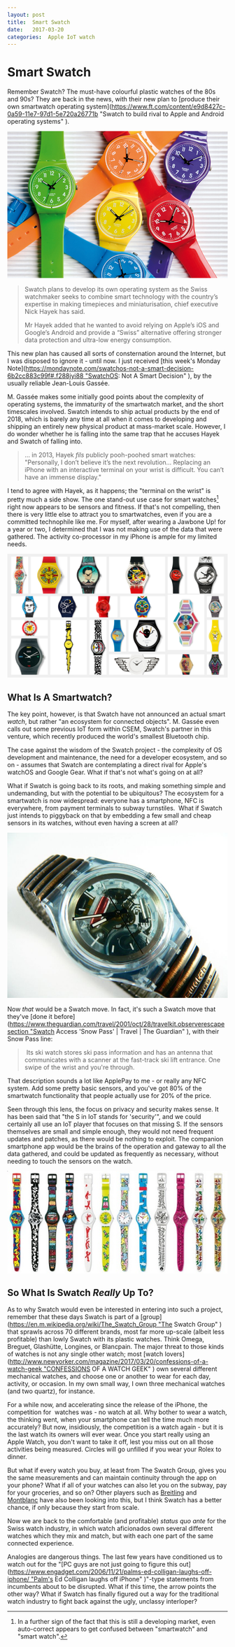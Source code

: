 ```yaml
---
layout: post
title:  Smart Swatch 
date:   2017-03-20 
categories:  Apple IoT watch 
---
```


# Smart Swatch


Remember Swatch? The must-have colourful plastic watches of the 80s and 90s? They are back in the news, with their new plan to [produce their own smartwatch operating system](https://www.ft.com/content/e9d8427c-0a59-11e7-97d1-5e720a26771b "Swatch to build rival to Apple and Android operating systems" ).

![](/images/unknown_filename.322.jpeg)

> Swatch plans to develop its own operating system as the Swiss watchmaker seeks to combine smart technology with the country’s expertise in making timepieces and miniaturisation, chief executive Nick Hayek has said.
>
> Mr Hayek added that he wanted to avoid relying on Apple’s iOS and Google’s Android and provide a “Swiss” alternative offering stronger data protection and ultra-low energy consumption.

This new plan has caused all sorts of consternation around the Internet, but I was disposed to ignore it - until now. I just received [this week's Monday Note](https://mondaynote.com/swatchos-not-a-smart-decision-6b2cc883c99f#.f288jyi88 "SwatchOS: Not A Smart Decision" ), by the usually reliable Jean-Louis Gassée.

M. Gassée makes some initially good points about the complexity of operating systems, the immaturity of the smartwatch market, and the short timescales involved. Swatch intends to ship actual products by the end of 2018, which is barely any time at all when it comes to developing and shipping an entirely new physical product at mass-market scale. However, I do wonder whether he is falling into the same trap that he accuses Hayek and Swatch of falling into.

> … in 2013, Hayek *fils* publicly pooh-poohed smart watches:
> "Personally, I don’t believe it’s the next revolution… Replacing an iPhone with an interactive terminal on your wrist is difficult. You can’t have an immense display."

I tend to agree with Hayek, as it happens; the "terminal on the wrist" is pretty much a side show. The one stand-out use case for smart watches[^1] right now appears to be sensors and fitness. If that's not compelling, then there is very little else to attract you to smartwatches, even if you are a committed technophile like me. For myself, after wearing a Jawbone Up! for a year or two, I determined that I was not making use of the data that were gathered. The activity co-processor in my iPhone is ample for my limited needs.

![](/images/unknown_filename.323.jpeg)

## What Is A Smartwatch?

The key point, however, is that Swatch have not announced an actual smart *watch*, but rather "an ecosystem for connected objects". M. Gassée even calls out some previous IoT form within CSEM, Swatch's partner in this venture, which recently produced the world's smallest Bluetooth chip.

The case against the wisdom of the Swatch project - the complexity of OS development and maintenance, the need for a developer ecosystem, and so on - assumes that Swatch are contemplating a direct rival for Apple's watchOS and Google Gear. What if that's not what's going on at all?

What if Swatch is going back to its roots, and making something simple and undemanding, but with the potential to be ubiquitous? The ecosystem for a smartwatch is now widespread: everyone has a smartphone, NFC is everywhere, from payment terminals to subway turnstiles.  What if Swatch just intends to piggyback on that by embedding a few small and cheap sensors in its watches, without even having a screen at all?

![](/images/unknown_filename.321.jpeg)

Now *that* would be a Swatch move. In fact, it's such a Swatch move that they've [done it before](https://www.theguardian.com/travel/2001/oct/28/travelkit.observerescapesection "Swatch Access 'Snow Pass' | Travel | The Guardian" ), with their Snow Pass line:

> Its ski watch stores ski pass information and has an antenna that communicates with a scanner at the fast-track ski lift entrance. One swipe of the wrist and you're through.

That description sounds a lot like ApplePay to me - or really any NFC system. Add some pretty basic sensors, and you've got 80% of the smartwatch functionality that people actually use for 20% of the price.

Seen through this lens, the focus on privacy and security makes sense. It has been said that "the S in IoT stands for 'security'", and we could certainly all use an IoT player that focuses on that missing S. If the sensors themselves are small and simple enough, they would not need frequent updates and patches, as there would be nothing to exploit. The companion smartphone app would be the brains of the operation and gateway to all the data gathered, and could be updated as frequently as necessary, without needing to touch the sensors on the watch.

![](/images/unknown_filename.324.jpeg)

## So What Is Swatch *Really* Up To?

As to why Swatch would even be interested in entering into such a project, remember that these days Swatch is part of a [group](https://en.m.wikipedia.org/wiki/The_Swatch_Group "The Swatch Group" ) that sprawls across 70 different brands, most far more up-scale (albeit less profitable) than lowly Swatch with its plastic watches. Think Omega, Breguet, Glashütte, Longines, or Blancpain. The major threat to those kinds of watches is not any single other watch; most [watch lovers](http://www.newyorker.com/magazine/2017/03/20/confessions-of-a-watch-geek "CONFESSIONS OF A WATCH GEEK" ) own several different mechanical watches, and choose one or another to wear for each day, activity, or occasion. In my own small way, I own three mechanical watches (and two quartz), for instance.

For a while now, and accelerating since the release of the iPhone, the competition for  watches was - no watch at all. Why bother to wear a watch, the thinking went, when your smartphone can tell the time much more accurately? But now, insidiously, the competition is a watch again - but it is the last watch its owners will ever wear. Once you start really using an Apple Watch, you don't want to take it off, lest you miss out on all those activities being measured. Circles will go unfilled if you wear your Rolex to dinner.

But what if every watch you buy, at least from The Swatch Group, gives you the same measurements and can maintain continuity through the app on your phone? What if all of your watches can also let you on the subway, pay for your groceries, and so on? Other players such as [Breitling](http://www.ablogtowatch.com/breitling-exospace-b55-connected-watch-review/) and [Montblanc](http://www.montblanc.com/en/discover/specials/montblanc-introduces-e-strap.html) have also been looking into this, but I think Swatch has a better chance, if only because they start from scale.

Now we are back to the comfortable (and profitable) *status quo ante* for the Swiss watch industry, in which watch aficionados own several different watches which they mix and match, but with each one part of the same connected experience.

Analogies are dangerous things. The last few years have conditioned us to watch out for the "[PC guys are not just going to figure this out](https://www.engadget.com/2006/11/21/palms-ed-colligan-laughs-off-iphone/ "Palm's Ed Colligan laughs off iPhone" )"-type statements from incumbents about to be disrupted. What if this time, the arrow points the other way? What if Swatch has finally figured out a way for the traditional watch industry to fight back against the ugly, unclassy interloper?

[^1]: In a further sign of the fact that this is still a developing market, even auto-correct appears to get confused between "smartwatch" and "smart watch".

